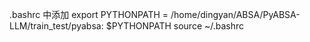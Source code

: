 .bashrc 中添加
export PYTHONPATH = /home/dingyan/ABSA/PyABSA-LLM/train_test/pyabsa: $PYTHONPATH
source ~/.bashrc